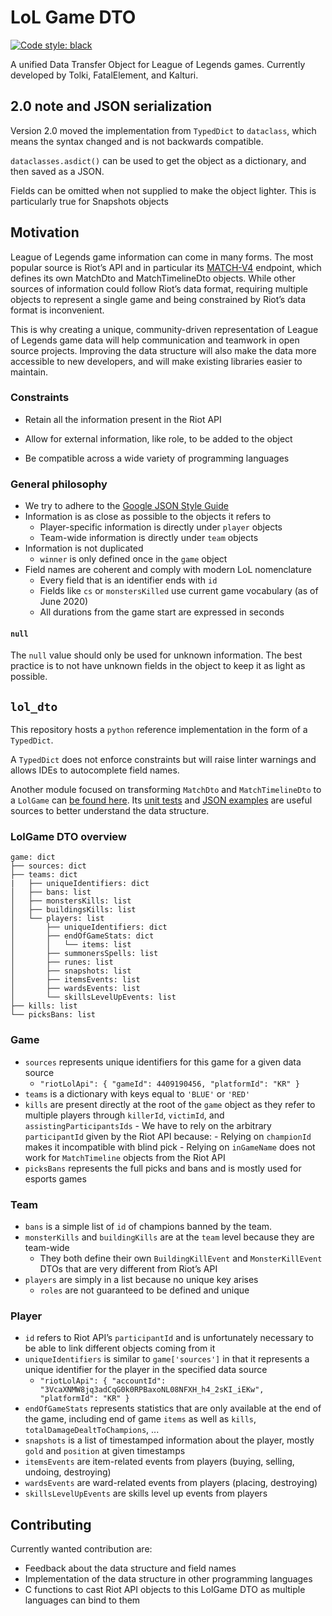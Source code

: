 # LoL Game DTO

[![Code style: black](https://img.shields.io/badge/code%20style-black-000000.svg)](https://github.com/psf/black)

A unified Data Transfer Object for League of Legends games. Currently developed by Tolki, FatalElement, and Kalturi.

## 2.0 note and JSON serialization

Version 2.0 moved the implementation from `TypedDict` to `dataclass`, which means the syntax changed and is not
backwards compatible.

`dataclasses.asdict()` can be used to get the object as a dictionary, and then saved as a JSON.

Fields can be omitted when not supplied to make the object lighter. This is particularly true for Snapshots objects

## Motivation

League of Legends game information can come in many forms. The most popular source is Riot’s API and in particular its
[MATCH-V4](https://developer.riotgames.com/apis#match-v4/) endpoint, which defines its own MatchDto
and MatchTimelineDto objects. While other sources of information could follow Riot’s data format, requiring
multiple objects to represent a single game and being constrained by Riot’s data format is inconvenient.

This is why creating a unique, community-driven representation of League of Legends game data will help communication
and teamwork in open source projects. Improving the data structure will also make the data more accessible to new
developers, and will make existing libraries easier to maintain.

### Constraints

- Retain all the information present in the Riot API

- Allow for external information, like role, to be added to the object

- Be compatible across a wide variety of programming languages

### General philosophy

- We try to adhere to the [Google JSON Style Guide](https://google.github.io/styleguide/jsoncstyleguide.xml?showone=Property_Name_Format#Property_Name_Format)
- Information is as close as possible to the objects it refers to
  - Player-specific information is directly under `player` objects
  - Team-wide information is directly under `team` objects
- Information is not duplicated
  - `winner` is only defined once in the `game` object
- Field names are coherent and comply with modern LoL nomenclature
  - Every field that is an identifier ends with `id`
  - Fields like `cs` or `monstersKilled` use current game vocabulary (as of June 2020)
  - All durations from the game start are expressed in seconds

#### `null`

The `null` value should only be used for unknown information. The best practice is to not have unknown fields in
the object to keep it as light as possible.

## `lol_dto`

This repository hosts a `python` reference implementation in the form of a `TypedDict`.

A `TypedDict` does not enforce constraints but will raise linter warnings and allows IDEs to autocomplete field names.

Another module focused on transforming `MatchDto` and `MatchTimelineDto` to a `LolGame` can
[be found here](https://github.com/mrtolkien/riot_transmute). Its
[unit tests](https://github.com/mrtolkien/riot_transmute/blob/master/riot_api_to_lol_dto/tests/test_riotwatcher_dto.py#L35)
and [JSON examples](https://github.com/mrtolkien/riot_transmute/tree/master/examples)
are useful sources to better understand the data structure.

### LolGame DTO overview

```ascii
game: dict
├── sources: dict
├── teams: dict
|   ├── uniqueIdentifiers: dict
│   ├── bans: list
│   ├── monstersKills: list
│   ├── buildingsKills: list
│   └── players: list
│       ├── uniqueIdentifiers: dict
│       ├── endOfGameStats: dict
│       │   └── items: list
│       ├── summonersSpells: list
│       ├── runes: list
│       ├── snapshots: list
│       ├── itemsEvents: list
│       ├── wardsEvents: list
│       └── skillsLevelUpEvents: list
├── kills: list
└── picksBans: list
```

### Game

- `sources` represents unique identifiers for this game for a given data source
  - `"riotLolApi": { "gameId": 4409190456, "platformId": "KR" }`
- `teams` is a dictionary with keys equal to `'BLUE'` or `'RED'`
- `kills` are present directly at the root of the `game` object as they refer to multiple players through
  `killerId`, `victimId`, and `assistingParticipantsIds` - We have to rely on the arbitrary `participantId` given by the Riot API because: - Relying on `championId` makes it incompatible with blind pick - Relying on `inGameName` does not work for `MatchTimeline` objects from the Riot API
- `picksBans` represents the full picks and bans and is mostly used for esports games

### Team

- `bans` is a simple list of `id` of champions banned by the team.
- `monsterKills` and `buildingKills` are at the `team` level because they are team-wide
  - They both define their own `BuildingKillEvent` and `MonsterKillEvent` DTOs that are very different from Riot’s API
- `players` are simply in a list because no unique key arises
  - `roles` are not guaranteed to be defined and unique

### Player

- `id` refers to Riot API’s `participantId` and is unfortunately necessary to be able to link different objects coming
  from it
- `uniqueIdentifiers` is similar to `game['sources']` in that it represents a unique identifier for the player in the
  specified data source
  - `"riotLolApi": { "accountId": "3VcaXNMW8jq3adCqG0k0RPBaxoNL08NFXH_h4_2sKI_iEKw", "platformId": "KR" }`
- `endOfGameStats` represents statistics that are only available at the end of the game, including end of game `items`
  as well as `kills`, `totalDamageDealtToChampions`, ...
- `snapshots` is a list of timestamped information about the player, mostly `gold` and `position` at given timestamps
- `itemsEvents` are item-related events from players (buying, selling, undoing, destroying)
- `wardsEvents` are ward-related events from players (placing, destroying)
- `skillsLevelUpEvents` are skills level up events from players

## Contributing

Currently wanted contribution are:

- Feedback about the data structure and field names
- Implementation of the data structure in other programming languages
- C functions to cast Riot API objects to this LolGame DTO as multiple languages can bind to them
